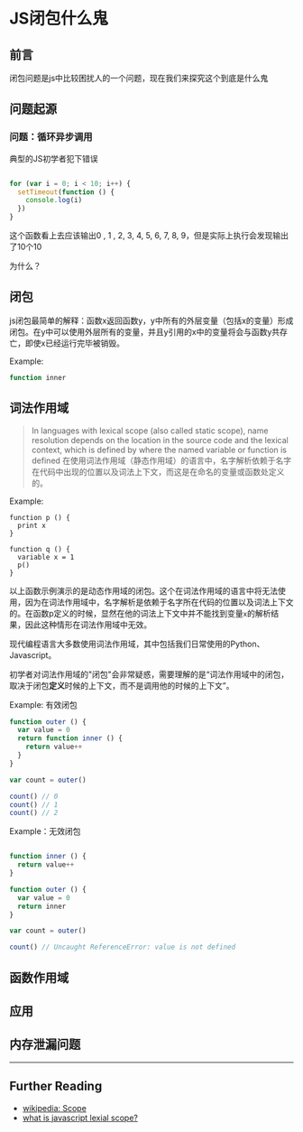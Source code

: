 # JS闭包什么鬼


## 前言

闭包问题是js中比较困扰人的一个问题，现在我们来探究这个到底是什么鬼

## 问题起源

### 问题：循环异步调用

典型的JS初学者犯下错误

```javascript

for (var i = 0; i < 10; i++) {
  setTimeout(function () {
    console.log(i)
  })
}
```

这个函数看上去应该输出0 , 1 , 2, 3, 4, 5, 6, 7, 8, 9，但是实际上执行会发现输出了10个10

为什么？

## 闭包

js闭包最简单的解释：函数x返回函数y，y中所有的外层变量（包括x的变量）形成闭包。在y中可以使用外层所有的变量，并且y引用的x中的变量将会与函数y共存亡，即使x已经运行完毕被销毁。

Example:

```js
function inner
```


## 词法作用域

> In languages with lexical scope (also called static scope), name resolution depends on the location in the source code and the lexical context, which is defined by where the named variable or function is defined
> 在使用词法作用域（静态作用域）的语言中，名字解析依赖于名字在代码中出现的位置以及词法上下文，而这是在命名的变量或函数处定义的。

Example:

```
function p () {
  print x
}

function q () {
  variable x = 1
  p()
}
```

以上函数示例演示的是动态作用域的闭包。这个在词法作用域的语言中将无法使用，因为在词法作用域中，名字解析是依赖于名字所在代码的位置以及词法上下文的。在函数p定义的时候，显然在他的词法上下文中并不能找到变量`x`的解析结果，因此这种情形在词法作用域中无效。

现代编程语言大多数使用词法作用域，其中包括我们日常使用的Python、Javascript。

初学者对词法作用域的"闭包"会非常疑惑，需要理解的是“词法作用域中的闭包，取决于闭包**定义**时候的上下文，而不是调用他的时候的上下文”。

Example: 有效闭包

```js
function outer () {
  var value = 0
  return function inner () {
    return value++
  }
}

var count = outer()

count() // 0
count() // 1
count() // 2
```

Example：无效闭包
```js

function inner () {
  return value++
}

function outer () {
  var value = 0
  return inner
}

var count = outer()

count() // Uncaught ReferenceError: value is not defined
```

## 函数作用域

## 应用

## 内存泄漏问题

****
## Further Reading

- [wikipedia: Scope](https://www.google.com.hk/url?sa=t&rct=j&q=&esrc=s&source=web&cd=2&ved=0ahUKEwi_ibfb8KTWAhUNPrwKHafbBfQQFggsMAE&url=https%3a%2f%2fen%2ewikipedia%2eorg%2fwiki%2fScope_%28computer_science%29&usg=AFQjCNHUMAHHqsb5wZiYjLfQC2aR__lgbA)
- [what is javascript lexial scope?](https://stackoverflow.com/questions/1047454/what-is-lexical-scope)